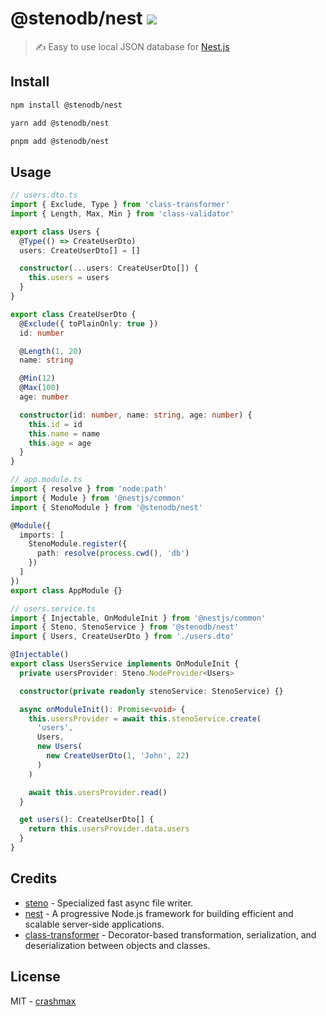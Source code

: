 # @stenodb/nest [![](https://img.shields.io/npm/v/@stenodb/nest)](https://www.npmjs.org/package/@stenodb/nest)

> ✍ Easy to use local JSON database for [Nest.js](https://nestjs.com)

## Install

```sh
npm install @stenodb/nest
```

```sh
yarn add @stenodb/nest
```

```sh
pnpm add @stenodb/nest
```

## Usage

```ts
// users.dto.ts
import { Exclude, Type } from 'class-transformer'
import { Length, Max, Min } from 'class-validator'

export class Users {
  @Type(() => CreateUserDto)
  users: CreateUserDto[] = []

  constructor(...users: CreateUserDto[]) {
    this.users = users
  }
}

export class CreateUserDto {
  @Exclude({ toPlainOnly: true })
  id: number

  @Length(1, 20)
  name: string

  @Min(12)
  @Max(100)
  age: number

  constructor(id: number, name: string, age: number) {
    this.id = id
    this.name = name
    this.age = age
  }
}

// app.module.ts
import { resolve } from 'node:path'
import { Module } from '@nestjs/common'
import { StenoModule } from '@stenodb/nest'

@Module({
  imports: [
    StenoModule.register({
      path: resolve(process.cwd(), 'db')
    })
  ]
})
export class AppModule {}

// users.service.ts
import { Injectable, OnModuleInit } from '@nestjs/common'
import { Steno, StenoService } from '@stenodb/nest'
import { Users, CreateUserDto } from './users.dto'

@Injectable()
export class UsersService implements OnModuleInit {
  private usersProvider: Steno.NodeProvider<Users>

  constructor(private readonly stenoService: StenoService) {}

  async onModuleInit(): Promise<void> {
    this.usersProvider = await this.stenoService.create(
      'users',
      Users,
      new Users(
        new CreateUserDto(1, 'John', 22)
      )
    )

    await this.usersProvider.read()
  }

  get users(): CreateUserDto[] {
    return this.usersProvider.data.users
  }
}
```

## Credits

- [steno](https://github.com/typicode/steno) - Specialized fast async file writer.
- [nest](https://github.com/nestjs/nest) - A progressive Node.js framework for building efficient and scalable server-side applications.
- [class-transformer](https://github.com/typestack/class-transformer) - Decorator-based transformation, serialization, and deserialization between objects and classes.

## License

MIT - [crashmax](https://github.com/crashmax-dev)
